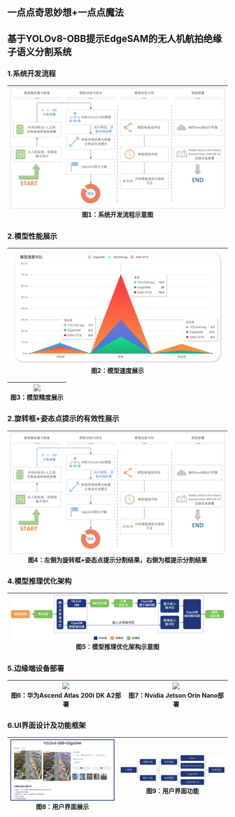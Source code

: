 ## 一点点奇思妙想+一点点魔法

## 基于YOLOv8-OBB提示EdgeSAM的无人机航拍绝缘子语义分割系统

### 1.系统开发流程
| ![](./img/1.png) <br> 图1：系统开发流程示意图 |
|:----------------------------------:|

### 2.模型性能展示
| ![](./img/2.png) <br> 图2：模型速度展示 |
|:-------------------------------:|

| ![](./img/3.png) <br> 图3：模型精度展示 |
|:-------------------------------:|

### 2.旋转框+姿态点提示的有效性展示
| ![](./img/4.png) <br> 图4：左侧为旋转框+姿态点提示分割结果，右侧为框提示分割结果 |
|:----------------------------------------------------:|

### 4.模型推理优化架构
| ![](./img/5.png) <br> 图5：模型推理优化架构示意图 |
|:------------------------------------:|

### 5.边缘端设备部署
| ![](./img/6.png) <br> 图6：华为Ascend Atlas 200i DK A2部署 | ![](./img/7.png) <br> 图7：Nvidia Jetson Orin Nano部署 |
|:----------------------------------------------------:|:--------------------------------------------------:|

### 6.UI界面设计及功能框架
| ![](./img/8.png) <br> 图8：用户界面展示 | ![](./img/9.png) <br> 图9：用户界面功能 |
|:-------------------------------:|:-------------------------------:|

